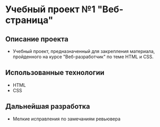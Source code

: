 # Учебный проект №1 "Веб-страница"

## Описание проекта

- Учебный проект, предназначенный для закрепления материала, пройденного на курсе "Веб-разработчик" по теме HTML и CSS.

## Использованные технологии

- HTML
- CSS


## Дальнейшая разработка

- Мелкие исправления по замечаниям ревьювера